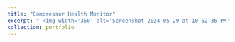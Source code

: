 ```yaml
---
title: "Compressor Health Monitor"
excerpt: " <img width='350' alt='Screenshot 2024-05-29 at 10 52 36 PM' src='https://github.com/MiladSoleymani/Milad-Soleymani/assets/78655282/4eea9e36-9ba6-48e2-a37e-69e9ff4e89ba'> <br/> <br/> Designing a predictive system using machine learning algorithms and fast signal <br/> processing for online detection of correct or incorrect operation of air conditioning <br/> compressors using embedded accelerometer sensors <br/> This project was carried out by me for [RUTILEA](https://rutilea.com/en/rutilea/), Japan"
collection: portfolio
---
```

